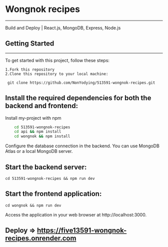 
# Wongnok recipes
------------------------

Build and Deploy | React.js, MongoDB, Express, Node.js

    


## Getting Started
---------------------------------------------------------
To get started with this project, follow these steps:

    1.Fork this repository
    2.Clone this repository to your local machine:
    
     git clone https://github.com/NonYodying/513591-wongnok-recipes.git
    


## Install the required dependencies for both the backend and frontend:

Install my-project with npm

```bash
    cd 513591-wongnok-recipes
    cd api && npm install
    cd wongnok && npm install
```

Configure the database connection in the backend. You can use MongoDB Atlas or a local MongoDB server.


## Start the backend server:

    cd 513591-wongnok-recipes && npm run dev
## Start the frontend application:

    cd wongnok && npm run dev

 Access the application in your web browser at http://localhost:3000.


 





## Deploy => https://five13591-wongnok-recipes.onrender.com
